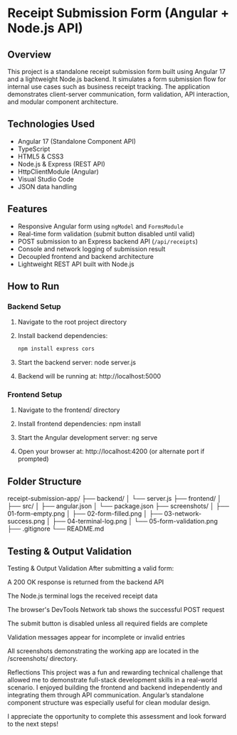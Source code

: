 # Receipt Submission Form (Angular + Node.js API)

## Overview
This project is a standalone receipt submission form built using Angular 17 and a lightweight Node.js backend. It simulates a form submission flow for internal use cases such as business receipt tracking. The application demonstrates client-server communication, form validation, API interaction, and modular component architecture.

## Technologies Used
- Angular 17 (Standalone Component API)
- TypeScript
- HTML5 & CSS3
- Node.js & Express (REST API)
- HttpClientModule (Angular)
- Visual Studio Code
- JSON data handling

## Features
- Responsive Angular form using `ngModel` and `FormsModule`
- Real-time form validation (submit button disabled until valid)
- POST submission to an Express backend API (`/api/receipts`)
- Console and network logging of submission result
- Decoupled frontend and backend architecture
- Lightweight REST API built with Node.js

## How to Run

### Backend Setup
1. Navigate to the root project directory
2. Install backend dependencies:
   ```bash
   npm install express cors
   
3. Start the backend server:
   node server.js

4. Backend will be running at: http://localhost:5000

### Frontend Setup
1. Navigate to the frontend/ directory

2. Install frontend dependencies:
   npm install

3. Start the Angular development server:
   ng serve

4. Open your browser at: http://localhost:4200 (or alternate port if prompted)

## Folder Structure

receipt-submission-app/
├── backend/
│   └── server.js
├── frontend/
│   ├── src/
│   ├── angular.json
│   └── package.json
├── screenshots/
│   ├── 01-form-empty.png
│   ├── 02-form-filled.png
│   ├── 03-network-success.png
│   ├── 04-terminal-log.png
│   └── 05-form-validation.png
├── .gitignore
└── README.md

## Testing & Output Validation

Testing & Output Validation
After submitting a valid form:

A 200 OK response is returned from the backend API

The Node.js terminal logs the received receipt data

The browser's DevTools Network tab shows the successful POST request

The submit button is disabled unless all required fields are complete

Validation messages appear for incomplete or invalid entries

All screenshots demonstrating the working app are located in the /screenshots/ directory.

Reflections
This project was a fun and rewarding technical challenge that allowed me to demonstrate full-stack development skills in a real-world scenario. I enjoyed building the frontend and backend independently and integrating them through API communication. Angular’s standalone component structure was especially useful for clean modular design.

I appreciate the opportunity to complete this assessment and look forward to the next steps!
